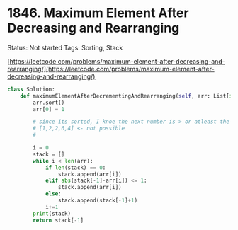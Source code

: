 # 1846. Maximum Element After Decreasing and Rearranging

Status: Not started
Tags: Sorting, Stack

[https://leetcode.com/problems/maximum-element-after-decreasing-and-rearranging/](https://leetcode.com/problems/maximum-element-after-decreasing-and-rearranging/)

```python
class Solution:
    def maximumElementAfterDecrementingAndRearranging(self, arr: List[int]) -> int:
        arr.sort()
        arr[0] = 1

        # since its sorted, I knoe the next number is > or atleast the same number
        # [1,2,2,6,4] <- not possible
        # 

        i = 0
        stack = []
        while i < len(arr):
            if len(stack) == 0:
                stack.append(arr[i])
            elif abs(stack[-1]-arr[i]) <= 1:
                stack.append(arr[i])
            else:
                stack.append(stack[-1]+1)
            i+=1
        print(stack)
        return stack[-1]
```